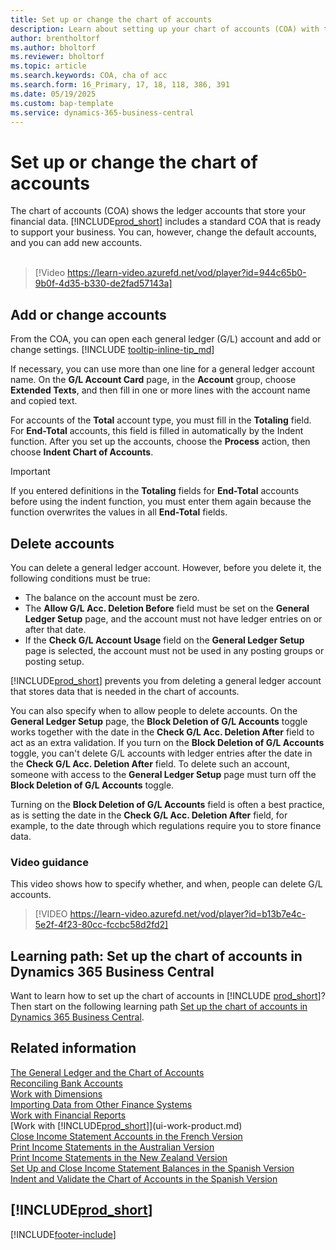 ```yaml
---
title: Set up or change the chart of accounts
description: Learn about setting up your chart of accounts (COA) with the ledger accounts that store your financial data.
author: brentholtorf
ms.author: bholtorf
ms.reviewer: bholtorf
ms.topic: article
ms.search.keywords: COA, cha of acc
ms.search.form: 16_Primary, 17, 18, 118, 386, 391
ms.date: 05/19/2025
ms.custom: bap-template
ms.service: dynamics-365-business-central
---
```

# Set up or change the chart of accounts

The chart of accounts (COA) shows the ledger accounts that store your financial data. [!INCLUDE[prod_short](includes/prod_short.md)] includes a standard COA that is ready to support your business. You can, however, change the default accounts, and you can add new accounts.
<br><br>  

> [!Video https://learn-video.azurefd.net/vod/player?id=944c65b0-9b0f-4d35-b330-de2fad57143a]

## Add or change accounts

From the COA, you can open each general ledger (G/L) account and add or change settings. [!INCLUDE [tooltip-inline-tip_md](includes/tooltip-inline-tip_md.md)] 

If necessary, you can use more than one line for a general ledger account name. On the **G/L Account Card** page, in the **Account** group, choose **Extended Texts**, and then fill in one or more lines with the account name and copied text.  

For accounts of the **Total** account type, you must fill in the **Totaling** field. For **End-Total** accounts, this field is filled in automatically by the Indent function. After you set up the accounts, choose the **Process** action, then choose **Indent Chart of Accounts**.  

> [!IMPORTANT]
> If you entered definitions in the **Totaling** fields for **End-Total** accounts before using the indent function, you must enter them again because the function overwrites the values in all **End-Total** fields.

## Delete accounts

You can delete a general ledger account. However, before you delete it, the following conditions must be true:  

* The balance on the account must be zero.  
* The **Allow G/L Acc. Deletion Before** field must be set on the **General Ledger Setup** page, and the account must not have ledger entries on or after that date.  
* If the **Check G/L Account Usage** field on the **General Ledger Setup** page is selected, the account must not be used in any posting groups or posting setup.  

[!INCLUDE[prod_short](includes/prod_short.md)] prevents you from deleting a general ledger account that stores data that is needed in the chart of accounts.  

You can also specify when to allow people to delete accounts. On the **General Ledger Setup** page, the **Block Deletion of G/L Accounts** toggle works together with the date in the **Check G/L Acc. Deletion After** field to act as an extra validation. If you turn on the **Block Deletion of G/L Accounts** toggle, you can't delete G/L accounts with ledger entries after the date in the **Check G/L Acc. Deletion After** field. To delete such an account, someone with access to the **General Ledger Setup** page must turn off the **Block Deletion of G/L Accounts** toggle.  

Turning on the **Block Deletion of G/L Accounts** field is often a best practice, as is setting the date in the **Check G/L Acc. Deletion After** field, for example, to the date through which regulations require you to store finance data.  

### Video guidance

This video shows how to specify whether, and when, people can delete G/L accounts.

>[!VIDEO https://learn-video.azurefd.net/vod/player?id=b13b7e4c-5e2f-4f23-80cc-fccbc58d2fd2]

## Learning path: Set up the chart of accounts in Dynamics 365 Business Central

Want to learn how to set up the chart of accounts in [!INCLUDE [prod_short](includes/prod_short.md)]? Then start on the following learning path [Set up the chart of accounts in Dynamics 365 Business Central](/training/modules/chart-accounts-dynamics-365-business-central).

## Related information

[The General Ledger and the Chart of Accounts](finance-general-ledger.md)  
[Reconciling Bank Accounts](bank-manage-bank-accounts.md)  
[Work with Dimensions](finance-dimensions.md)  
[Importing Data from Other Finance Systems](across-import-data-configuration-packages.md)  
[Work with Financial Reports](bi-how-work-account-schedule.md)  
[Work with [!INCLUDE[prod_short](includes/prod_short.md)]](ui-work-product.md)  
[Close Income Statement Accounts in the French Version](LocalFunctionality/France/how-to-close-income-statement-accounts.md)  
[Print Income Statements in the Australian Version](LocalFunctionality/Australia/how-to-print-income-statements.md)  
[Print Income Statements in the New Zealand Version](LocalFunctionality/NewZealand/how-to-print-income-statements.md)  
[Set Up and Close Income Statement Balances in the Spanish Version](LocalFunctionality/Spain/how-to-set-up-and-close-income-statement-balances.md)  
[Indent and Validate the Chart of Accounts in the Spanish Version](LocalFunctionality/Spain/how-to-indent-and-validate-chart-of-accounts.md)  

## [!INCLUDE[prod_short](includes/free_trial_md.md)]

[!INCLUDE[footer-include](includes/footer-banner.md)]
